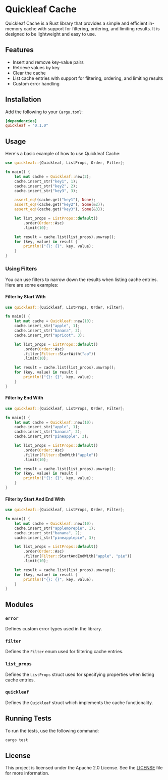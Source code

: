 # Quickleaf Cache

Quickleaf Cache is a Rust library that provides a simple and efficient in-memory cache with support for filtering, ordering, and limiting results. It is designed to be lightweight and easy to use.

## Features

- Insert and remove key-value pairs
- Retrieve values by key
- Clear the cache
- List cache entries with support for filtering, ordering, and limiting results
- Custom error handling

## Installation

Add the following to your `Cargo.toml`:

```toml
[dependencies]
quickleaf = "0.1.0"
```

## Usage

Here's a basic example of how to use Quickleaf Cache:

```rust
use quickleaf::{Quickleaf, ListProps, Order, Filter};

fn main() {
    let mut cache = Quickleaf::new(2);
    cache.insert_str("key1", 1);
    cache.insert_str("key2", 2);
    cache.insert_str("key3", 3);

    assert_eq!(cache.get("key1"), None);
    assert_eq!(cache.get("key2"), Some(&2));
    assert_eq!(cache.get("key3"), Some(&3));

    let list_props = ListProps::default()
        .order(Order::Asc)
        .limit(10);

    let result = cache.list(list_props).unwrap();
    for (key, value) in result {
        println!("{}: {}", key, value);
    }
}
```

### Using Filters

You can use filters to narrow down the results when listing cache entries. Here are some examples:

#### Filter by Start With

```rust
use quickleaf::{Quickleaf, ListProps, Order, Filter};

fn main() {
    let mut cache = Quickleaf::new(10);
    cache.insert_str("apple", 1);
    cache.insert_str("banana", 2);
    cache.insert_str("apricot", 3);

    let list_props = ListProps::default()
        .order(Order::Asc)
        .filter(Filter::StartWith("ap"))
        .limit(10);

    let result = cache.list(list_props).unwrap();
    for (key, value) in result {
        println!("{}: {}", key, value);
    }
}
```

#### Filter by End With

```rust
use quickleaf::{Quickleaf, ListProps, Order, Filter};

fn main() {
    let mut cache = Quickleaf::new(10);
    cache.insert_str("apple", 1);
    cache.insert_str("banana", 2);
    cache.insert_str("pineapple", 3);

    let list_props = ListProps::default()
        .order(Order::Asc)
        .filter(Filter::EndWith("apple"))
        .limit(10);

    let result = cache.list(list_props).unwrap();
    for (key, value) in result {
        println!("{}: {}", key, value);
    }
}
```

#### Filter by Start And End With

```rust
use quickleaf::{Quickleaf, ListProps, Order, Filter};

fn main() {
    let mut cache = Quickleaf::new(10);
    cache.insert_str("applemorepie", 1);
    cache.insert_str("banana", 2);
    cache.insert_str("pineapplepie", 3);

    let list_props = ListProps::default()
        .order(Order::Asc)
        .filter(Filter::StartAndEndWith("apple", "pie"))
        .limit(10);

    let result = cache.list(list_props).unwrap();
    for (key, value) in result {
        println!("{}: {}", key, value);
    }
}
```

## Modules

### `error`

Defines custom error types used in the library.

### `filter`

Defines the `Filter` enum used for filtering cache entries.

### `list_props`

Defines the `ListProps` struct used for specifying properties when listing cache entries.

### `quickleaf`

Defines the `Quickleaf` struct which implements the cache functionality.

## Running Tests

To run the tests, use the following command:

```sh
cargo test
```

## License

This project is licensed under the Apache 2.0 License. See the [LICENSE](LICENSE) file for more information.

